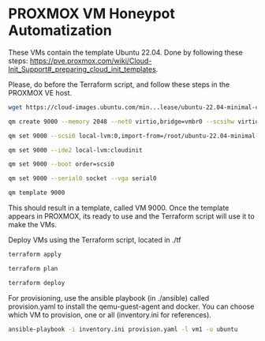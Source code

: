 # PROXMOX VM Honeypot Automatization
These VMs contain the template Ubuntu 22.04. Done by following these steps: https://pve.proxmox.com/wiki/Cloud-Init_Support#_preparing_cloud_init_templates. 

Please, do before the Terraform script, and follow these steps in the PROXMOX VE host.
```bash
wget https://cloud-images.ubuntu.com/min...lease/ubuntu-22.04-minimal-cloudimg-amd64.img
```
```bash
qm create 9000 --memory 2048 --net0 virtio,bridge=vmbr0 --scsihw virtio-scsi-pci

```
```bash
qm set 9000 --scsi0 local-lvm:0,import-from=/root/ubuntu-22.04-minimal-cloudimg-amd64.img
```

```bash
qm set 9000 --ide2 local-lvm:cloudinit
```
```bash
qm set 9000 --boot order=scsi0
```
```bash
qm set 9000 --serial0 socket --vga serial0
```
```bash
qm template 9000
```
This should result in a template, called VM 9000. Once the template appears in PROXMOX, its ready to use and the Terraform script will use it to make the VMs.

Deploy VMs using the Terraform script, located in ./tf
```bash
terraform apply
```
```bash
terraform plan
```
```bash
terraform deploy
```

For provisioning, use the ansible playbook (in ./ansible) called provision.yaml to install the qemu-guest-agent and docker. You can choose which VM to provision, one or all (inventory.ini for references).
```bash
ansible-playbook -i inventory.ini provision.yaml -l vm1 -u ubuntu
```
